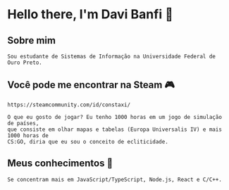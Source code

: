 # Hello there, I'm Davi Banfi 👋

## Sobre mim

	Sou estudante de Sistemas de Informação na Universidade Federal de Ouro Preto.

## Você pode me encontrar na Steam :video_game:

	https://steamcommunity.com/id/constaxi/

	O que eu gosto de jogar? Eu tenho 1000 horas em um jogo de simulação de países, 
	que consiste em olhar mapas e tabelas (Europa Universalis IV) e mais 1000 horas de 
	CS:GO, diria que eu sou o conceito de ecliticidade.

## Meus conhecimentos :brain:
	
	Se concentram mais em JavaScript/TypeScript, Node.js, React e C/C++.
